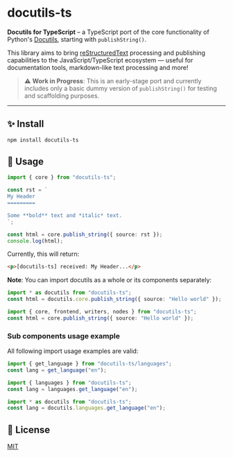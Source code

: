 # docutils-ts

**Docutils for TypeScript** – a TypeScript port of the core functionality of Python's [Docutils](https://docutils.sourceforge.io/), starting with `publishString()`.

This library aims to bring [reStructuredText](https://docutils.sourceforge.io/rst.html) processing and publishing capabilities to the JavaScript/TypeScript ecosystem — useful for documentation tools, markdown-like text processing and more!

> ⚠️ **Work in Progress**: This is an early-stage port and currently includes only a basic dummy version of `publishString()` for testing and scaffolding purposes.

---

## ✨ Install

```bash
npm install docutils-ts
```

## 🚀 Usage

```ts
import { core } from "docutils-ts";

const rst = `
My Header
=========

Some **bold** text and *italic* text.
`;

const html = core.publish_string({ source: rst });
console.log(html);
```

Currently, this will return:

```html
<p>[docutils-ts] received: My Header...</p>
```

**Note**: You can import docutils as a whole or its components separately:

```ts
import * as docutils from "docutils-ts";
const html = docutils.core.publish_string({ source: "Hello world" });
```

```ts
import { core, frontend, writers, nodes } from "docutils-ts";
const html = core.publish_string({ source: "Hello world" });
```

### Sub components usage example

All following import usage examples are valid:

```ts
import { get_language } from "docutils-ts/languages";
const lang = get_language("en");
```

```ts
import { languages } from "docutils-ts";
const lang = languages.get_language("en");
```

```ts
import * as docutils from "docutils-ts";
const lang = docutils.languages.get_language("en");
```

## 📄 License

[MIT](./LICENSE)
